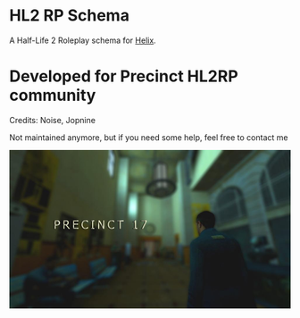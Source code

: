 
# HL2 RP Schema
A Half-Life 2 Roleplay schema for [Helix](https://github.com/nebulouscloud/helix).

# Developed for Precinct HL2RP community

Credits: Noise, Jopnine

Not maintained anymore, but if you need some help, feel free to contact me

![Screenshot](precinct.jpg)

